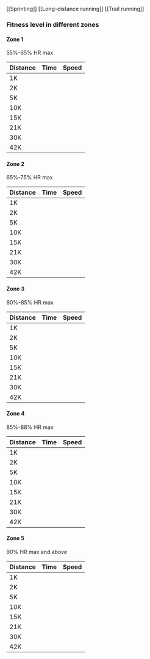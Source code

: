 [[Sprinting]]
[[Long-distance running]]
[[Trail running]]

### Fitness level in different zones

#### Zone 1
55%-65% HR max


| Distance | Time | Speed |
| -------- | ---- | ----- |
| 1K       |      |       |
| 2K       |      |       |
| 5K       |      |       |
| 10K      |      |       |
| 15K      |      |       |
| 21K      |      |       |
| 30K      |      |       |
| 42K      |      |       |

#### Zone 2
65%-75% HR max

| Distance | Time | Speed |
| -------- | ---- | ----- |
| 1K       |      |       |
| 2K       |      |       |
| 5K       |      |       |
| 10K      |      |       |
| 15K      |      |       |
| 21K      |      |       |
| 30K      |      |       |
| 42K      |      |       |

#### Zone 3
80%-85% HR max

| Distance | Time | Speed |
| -------- | ---- | ----- |
| 1K       |      |       |
| 2K       |      |       |
| 5K       |      |       |
| 10K      |      |       |
| 15K      |      |       |
| 21K      |      |       |
| 30K      |      |       |
| 42K      |      |       |

#### Zone 4
85%-88% HR max

| Distance | Time | Speed |
| -------- | ---- | ----- |
| 1K       |      |       |
| 2K       |      |       |
| 5K       |      |       |
| 10K      |      |       |
| 15K      |      |       |
| 21K      |      |       |
| 30K      |      |       |
| 42K      |      |       |

#### Zone 5
90% HR max and above

| Distance | Time | Speed |
| -------- | ---- | ----- |
| 1K       |      |       |
| 2K       |      |       |
| 5K       |      |       |
| 10K      |      |       |
| 15K      |      |       |
| 21K      |      |       |
| 30K      |      |       |
| 42K      |      |       |

